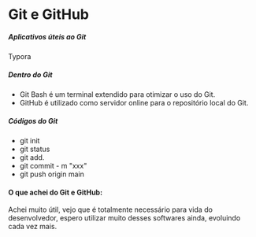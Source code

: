 # Git e GitHub

##### Aplicativos úteis ao Git

Typora

##### Dentro do Git

- Git Bash é um terminal extendido para otimizar o uso do Git.
- GitHub é utilizado como servidor online para o repositório local do Git.

##### Códigos do Git

- git init
- git status
- git add.
- git commit - m "xxx"
- git push origin main

#### O que achei do Git e GitHub:

Achei muito útil, vejo que é totalmente necessário para vida do desenvolvedor, espero utilizar muito desses softwares ainda, evoluindo cada vez mais.
